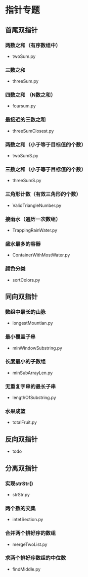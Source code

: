 # 指针专题

## 首尾双指针

### 两数之和（有序数组中）
- twoSum.py

### 三数之和
- threeSum.py

### 四数之和 （N数之和）
- foursum.py

### 最接近的三数之和
- threeSumClosest.py

### 两数之和（小于等于目标值的个数）
- twoSumS.py

### 三数之和（小于等于目标值的个数）
- threeSumS.py

### 三角形计数（有效三角形的个数）
- ValidTriangleNumber.py

### 接雨水（遍历一次数组）
- TrappingRainWater.py

### 盛水最多的容器
- ContainerWithMostWater.py

### 颜色分类
- sortColors.py

## 同向双指针

### 数组中最长的山脉
- longestMountian.py

### 最小覆盖子串
- minWindowSubstring.py

### 长度最小的子数组
- minSubArrayLen.py

### 无重复字串的最长子串
- lengthOfSubstring.py

### 水果成篮
- totalFruit.py

## 反向双指针
- todo

## 分离双指针

### 实现strStr()
- strStr.py

### 两个数的交集
- intetSection.py

### 合并两个排好序的数组
- mergeTwoList.py

### 求两个排好序数组的中位数
- findMiddle.py
